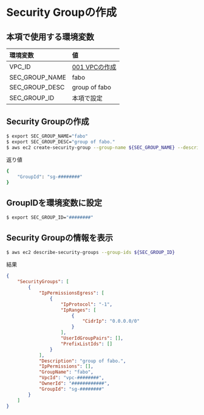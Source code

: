 # Security Groupの作成

## 本項で使用する環境変数

|環境変数|値|
|:--|:--|
|VPC_ID|[001 VPCの作成](/vpc/001_create_vpc.md)|
|SEC_GROUP_NAME| fabo |
|SEC_GROUP_DESC| group of fabo |
|SEC_GROUP_ID| 本項で設定 |


## Security Groupの作成

```bash
$ export SEC_GROUP_NAME="fabo"
$ export SEC_GROUP_DESC="group of fabo."
$ aws ec2 create-security-group --group-name ${SEC_GROUP_NAME} --description "${SEC_GROUP_DESC}" --vpc-ip=${VPC_IP}
```

返り値

```bash
{
    "GroupId": "sg-########"
}
```

## GroupIDを環境変数に設定

```bash
$ export SEC_GROUP_ID="########"
```

## Security Groupの情報を表示

```bash
$ aws ec2 describe-security-groups --group-ids ${SEC_GROUP_ID}
```

結果

```json
{
    "SecurityGroups": [
        {
            "IpPermissionsEgress": [
                {
                    "IpProtocol": "-1", 
                    "IpRanges": [
                        {
                            "CidrIp": "0.0.0.0/0"
                        }
                    ], 
                    "UserIdGroupPairs": [], 
                    "PrefixListIds": []
                }
            ], 
            "Description": "group of fabo.", 
            "IpPermissions": [], 
            "GroupName": "fabo", 
            "VpcId": "vpc-########", 
            "OwnerId": "############", 
            "GroupId": "sg-########"
        }
    ]
}
```